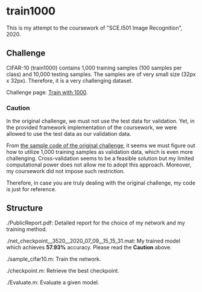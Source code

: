 # train1000

This is my attempt to the coursework of "SCE.I501 Image Recognition", 2020.

## Challenge 

CIFAR-10 (train1000) contains 1,000 training samples (100 samples per class) and 10,000 testing samples. The samples are of very small size (32px x 32px). Therefore, it is a very challenging dataset.

Challenge page: [Train with 1000](http://www.ok.sc.e.titech.ac.jp/~mtanaka/proj/train1000/).

### Caution

In the original challenge, we must not use the test data for validation. Yet, in the provided framework implementation of the coursework, we were allowed to use the test data as our validation data.

From [the sample code of the original challenge](https://github.com/mastnk/train1000/blob/master/sample_cifar10.py), it seems we must figure out how to utilize 1,000 training samples as validation data, which is even more challenging. Cross-validation seems to be a feasible solution but my limited computational power does not allow me to adopt this approach. Moreover, my coursework did not impose such restriction.

Therefore, in case you are truly dealing with the original challenge, my code is just for reference.

## Structure

./PublicReport.pdf: Detailed report for the choice of my network and my training method.

./net_checkpoint__3520__2020_07_09__15_15_31.mat: My trained model which achieves **57.93%** accuracy. Please read the **Caution** above.

./sample_cifar10.m: Train the network. 

./checkpoint.m: Retrieve the best checkpoint. 

./Evaluate.m: Evaluate a given model.

